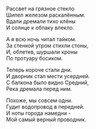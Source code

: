 Рассвет на грязное стекло  
Шипел железом раскалённым.   
Вдали дремали тихо клёны  
И солнце к облаку влекло.  

А я всю ночь читал тайком.  
За стенкой утром стихли стоны,  
И, облетев, шуршали кроны  
По тротуару босиком.  

Теперь короче стали дни.  
И дворник стал мести усердней.  
С балкона было видно Средний,  
Река дремала перед ним.  

Похоже, мы совсем одни.  
Гудит водопровод в передней.  
И ноты города намедни -  
Мой самый верный проводник.  